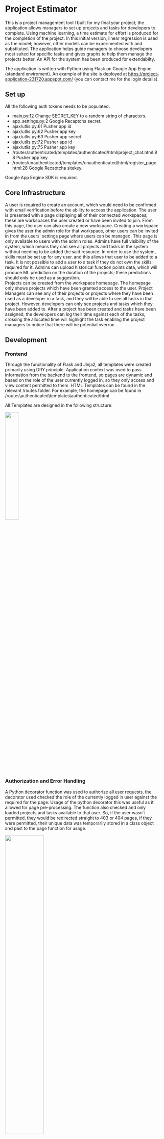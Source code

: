 # Project Estimator
This is a project management tool I built for my final year project; the application allows managers to set up projects and tasks for developers to complete. Using machine learning, a time estimate for effort is produced for the completion of the project. In this initial version, linear regression is used as the model; however, other models can be experimented with and substituted. The application helps guide managers to choose developers most suited for specific tasks and gives graphs to help them manage the projects better. An API for the system has been produced for extendabilty. 

The application is written with Python using Flask on Google App Engine (standard enviroment). 
An example of the site is deployed at https://project-application-231720.appspot.com/ (you can contact me for the login details).

## Set up
All the following auth tokens needs to be populated.

- main.py:12 Change SECRET_KEY to a random string of characters.
- app_settings.py:2    Google Recaptcha secret.
- ajax/utlis.py:61  Pusher app id
- ajax/utlis.py:62  Pusher app key
- ajax/utlis.py:63  Pusher app secret
- ajax/utlis.py:72  Pusher app id
- ajax/utlis.py:75  Pusher app key
- /routes/authenticated/templates/authenticated/html/project_chat.html:88   Pusher app key
- /routes/unauthenticated/templates/unauthenticated/html/register_page.html:28 Google Recaptcha sitekey.

Google App Engine SDK is required.

## Core Infrastructure
A user is required to create an account, which would need to be confirmed with email verification before the ability to access the application. The user is presented with a page displaying all of their connected workspaces; these are workspaces the user created or have been invited to join. From this page, the user can also create a new workspace. 
Creating a workspace gives the user the admin role for that workspace, other users can be invited in from the users' settings page where users can be managed. This page is only available to users with the admin roles. Admins have full visibility of the system, which means they can see all projects and tasks in the system without needing to be added the said resource. In order to use the system, skills must be set up for any user, and this allows that user to be added to a task. It is not possible to add a user to a task if they do not own the skills required for it. Admins can upload historical function points data, which will produce ML prediction on the duration of the projects; these predictions should only be used as a suggestion.  
Projects can be created from the workspace homepage. The homepage only shows projects which have been granted access to the user. Project Managers can see any of their projects or projects where they have been used as a developer in a task, and they will be able to see all tasks in that project. However, developers can only see projects and tasks which they have been added to.
After a project has been created and tasks have been assigned, the developers can log their time against each of the tasks, crossing the allocated time will highlight the task enabling the project managers to notice that there will be potential overrun.

## Development
### Frontend
Through the functionality of Flask and Jinja2, all templates were created primarily using DRY principle. Application context was used to pass information from the backend to the frontend, so pages are dynamic and based on the role of the user currently logged in, so they only access and view content permitted to them. HTML Templates can be found in the relevant /routes folder. For example, the homepage can be found in /routes\authenticated\templates\authenticated\html

All Templates are designed in the following structure:

<img src="https://image.prntscr.com/image/Q3pAY49BQe6cIY8ZsniBZw.png" width="30%"></img>

### Authorization and Error Handling
A Python decorator function was used to authorize all user requests, the decorator used checked the role of the currently logged in user against the required for the page. Usage of the python decorator this was useful as it allowed for page pre-processing. The function also checked and only loaded projects and tasks available to that user. So, if the user wasn’t permitted, they would be redirected straight to 403 or 404 pages, if they were permitted, their unique data was temporarily stored in a class object and past to the page function for usage. 

<img src="https://image.prntscr.com/image/MsUD5fGiRg6YoyOD8RWCGQ.png" width="50%"></img>

### Project Chat
The project chat was created with the usage of web sockets, which provide full-duplex communication with TCP connections. Web sockets were used because the project chat is a live chat and messages are pushed to the screen without the need to refresh the page. This functionality was achieved using Pusher API and AJAX. Each project has its own unique chatroom available to the admin, project manager and developer assigned. The messages are stored in base 64 in the datastore, to provide some privacy.  As the Pusher python library uses C extensions, the documentation following the Pusher REST API usage and authentication was followed

### Gantt Chart 
The project’s task data is retrieved from the datastore and put in a list of maps, which is passed as application context to the FullCalender Scheduler API in the frontend to render the chart. This was a powerful API as it provided a lot of customization options in order to produce a chart similar to a Gantt Chart. It is important to note that a premium license must be purchased in order to use FullCalender API in a production environment. 

### Skills Matrix
All the used skills and each of the user’s skill ratings in the workspace is obtained and stored as a list of maps. This is passed as an application context to the frontend, where it is looped through in order to produce the skill matrix. CSS was used in order to produce the grid.

### Task Level
Recursion is used to calculate a task’s sub level (task dependencies). The function loads the current task and calls itself to get the children task of the current task. This is done until all tasks have been looped through and sub levels have been generated. This functionally was used found via the API and the project page.

### Predicted Time
After an admin uploads a CSV file, the CSV is processed and prepared by removing non-integer rows. The B0 and B1 are calculated for the linear regression and stored in the datastore, ready for further calculation when a prediction is required. If the prediction produced is less than 0 then more data is required, this is shown to the user.
- The file must be saved as an “CSV”.
- The file must have the headers “functional_points” and “actual_minutes” as the first row.
- The following rows must have integers as values for both columns, otherwise this row will be skipped.

<img src="https://image.prntscr.com/image/zdcBDW3MTyWjqsiCgFHzhg.png" width="20%"></img>

### API
An API key is generated for workspaces, with the ability to regenerate it for security purposes. Authorization required both the workspace id (as username) and API key (as password) to be passed through the basic authorization HTTP method. On each API request, these credentials are checked before processing the request with the usage of a Python Decorator function. Basic authorization was chosen because the implementation of OAuth would have proven to be time-consuming.
 
 ## Security Considerations
- Input Validation: Input fields had client-side and server-side validation which would then alert the user to make changes as required. Server-side sanitation was used when data was inserted into the datastore.  Additional CRSF tokens were utilized to prevent false input.
- Password Strength: Upon registration, the application displayed the strength of the password against common passwords, names and pattern which gave a rough indication if it should be altered or not.
- Password Reset Token: A randomly generated and unique token was generated when users wanted to change their passwords; this meant malicious users could not change accounts which were not theirs.  
- CAPTCHA: In order to prevent most fake traffic from creating fake accounts, Google’s CAPTCHA API generated text/numbers which humans can read.
- Email Verification: The email address used at sign up needed to be verified to prove that the email address is owned by the user who signed up with it. Additionally, the email had to be correct if the user wanted to reset their password in future as the generation token would be emailed to them privately.
- Hash and Salted Passwords: Passwords were hashed which made it impossible for humans to read and difficult to crack. It was also a method of prevention if an attacker managed to get information from the datastore, they would not be able to log into any accounts.
- Basic Header Authorization: API calls required workspace ID and API  key in order to execute any of the API commands. 

## ERD
<img src="https://image.prntscr.com/image/vOMKM2XaQyerayYRNppYmg.png" width="70%"></img>

## Use Case
<img src="https://image.prntscr.com/image/-ycHoEUrQiKRtguZ6vakog.png" width="70%"></img>

## APIs and libraries used

| Name  | Usage |
| ---- | ---- | 
|Pusher | Enabled easier use of web sockets and used in project chat.|
|Google Recaptcha | Used on register page to prevent spam and abuse.|
|DataTables | Made displaying entities more appealing, used in users list.|
|DatePicker | Provided a GUI of calendar dates for selection.|
|Chosen | Enabled multiselect drop downs.|
|Full Calender Scheduler | Created calendar which was used in timelines and Gantt chart.|
|Select2 | Enabled create your own option in drop downs.|
|zxcvbn | Checked password strength.|
|Werkzeug | Provided additional security when handling files and passwords.|
|Urlfetch | Produced HTTP requests, used for accessing APIs.|
|Numpy | Array computation library used in parsing the csv.|

## Improvements
- Change the application to use flexible app enviroment, which would then allow usage of C dependencies libraries. Therefore, better known machine learning libaries like tensorflow or sklearn. 
- Change datastore storage of CSV to blobstore if the CSVs are big file sizes.
- Fully mobile responsive design.
- Tool tips everywhere.

# API Documentation
## Introduction
The API for this project allows any authenticated admin to perform admin operations which is available through the web application with the usage of REST http requests. It does not allow access to update a user’s personal information as this is up to the user. Each resource can be accessed and modified by an URL endpoint. This documentation will explain the methods, parameters and data types for each of the API requests.

## Getting Started
In order to use the API, the admin of the workspace must log into their account and enable API access in the workspace settings. This will allow REST communication to the application. This access can be revoked at any time. An API key is provided which will be used in authentication of the REST calls. This key can be regenerated at any time, which in doing will make the previous API keys obsolete.

## Authentication
The application uses basic authorization header, the username is the workspace ID, which can be found in the URL of the any workspace (“Workspace/<Workspace_ID>/”) and the password is the API key. These parameters need to be in base 64 as per the requirements of basic authorization method.

## HTTP Methods
- GET – Used to obtain data.
- POST – Used to create new entities or to perform actions. Parameters must be provided in the HTTP body.
- PUT – Used to update entities. Parameters must be provided in the HTTP body.
- DELETE – Used to delete entities. Entity ID must be provided in the endpoint.

## Response
All responses including errors will be in JSON format. Codes and data properties are returned at every API call. Errors will always be explained if there is a validation issue with the data provided.

## Codes
- 200 – Successful Request
- 400 – Bad request
- 401 – Authentication failure (check username and password). 
- 403 – Forbidden access (you don’t have access to this resource).
- 404 – Resource not found.
- 405 – HTTP Method is not permitted for the endpoint.

## Data Types
- Bool – Must be either True or False
- Unicode – Must a string of characters or numbers
- [List] – Only certain entries are accepted.
- Date – In the following format dd/mm/YYYY

## API Calls
### /api/Workspaces [GET] - Returns data about the workspace.
```json
{
    "code": 200,
    "data": {
        "allow_dev_skills": true,
        "enable_webhook": false,
        "webhook_url": "http://localhost:8080/webhook/Test",
        "workspace_name": "New TesS"
    }
}

```

### /api/Workspaces [PUT] - Updates the workspace data.
Parameters:
- 'allow_dev_skills': bool
- 'workspace_name': unicode
- 'webhook_url': unicode
- 'enable_webhook': bool

### /api/Skills [GET] - Returns a list of skills within the workspace. 
```json
{
    "code": 200,
    "data": [
        {
            "SkillID": 5337854074945536,
            "skill_name": "Java",
            "usage": 1
        },
        {
            "SkillID": 6463753981788160,
            "skill_name": "PHP",
            "usage": 1
        }
    ]
}
```
### /api/Skills [POST] - Creates a new skill.
Parameters:
- 'skill_name': unicode

### /api/Users [GET] - Returns a list of users in the system with details of their profiles. A false AccountID indicates the user has not create any accounts yet.
```json
{
    "code": 200,
    "data": [
        {
            "AccountID": false,
            "ProfileID": 5082767377301504,
            "UserEmail": "fdasfdas@buycow.org",
            "disabled": false,
            "invitation_accepted": false,
            "invitation_token": "7df6778910834792a117c82313333862",
            "name": false,
            "role": "manager"
        },
        {
            "AccountID": 5629499534213120,
            "ProfileID": 5900804028366848,
            "UserEmail": "regsondr@live.co.uk",
            "disabled": false,
            "invitation_accepted": true,
            "invitation_token": null,
            "name": "Regson Dr",
            "role": "admin"
        }
    ]
}
```

### /api/Users [POST] - Invites a new user into the system.
Parameters: 
- 'UserEmail': unicode
- 'role': [‘admin’,’manager’,’developer’]

### /api/Projects [GET] - Returns a list of projects in the system and the developers permitted to access them.
```json
{
    "code": 200,
    "data": [
        {
            "Developers": [
                5629499534213120
            ],
            "ProjectID": 4942029888946176,
            "project_deadline": "04/05/2019",
            "project_description": "Description",
            "project_manager": "regsondr@live.co.uk",
            "project_name": "Name",
            "project_stage": "Planning",
            "project_start": "29/04/2019",
            "project_status": "Running"
        }
    ]
```
### /api/Projects [POST] - Creates a new project.
Parameters:
- 'project_deadline': date,
- 'project_description': unicode,
- 'project_manager': unicode,
- 'project_name': unicode,
- 'project_start': date

### /api/User/:ProfileID: [GET] – Gets full details about the user including skills and projects.
``` json
{
    "code": 200,
    "data": {
        "AccountID": 5629499534213120,
        "UserEmail": "regsondr@live.co.uk",
        "disabled": false,
        "invitation_accepted": true,
        "invitation_token": null,
        "projects": [
            {
                "ProjectID": 4942029888946176,
                "project_deadline": "04/05/2019",
                "project_description": "Description",
                "project_manager": "regsondr@live.co.uk",
                "project_name": "Name",
                "project_stage": "Planning",
                "project_start": "29/04/2019",
                "project_status": "Running"
            }
        ],
        "role": "admin",
        "skills": [
            {
                "SkillID": 6463753981788160,
                "name": "PHP",
                "skill_rating": 4
            }
        ]
    }
}
```
### /api/User/:ProfileID: [PUT] – Updates the user’s access permissions to the workspace.
Parameters:
- 'disabled': bool
- 'role': [‘admin’,’manager’,’developer’]

### /api/User/:ProfileID:/Skill [POST] – Adds a new skill to a user.
Parameters:
- 'SkillID': SkillID
- 'rating': [1,2,3,4,5]

### /api/User/:ProfileID:/Skill/:SkillID: [PUT] – Updates a user’s skill rating.
Parameters:
- 'rating': [1,2,3,4,5]

### /api/User/:ProfileID:/Skill/:SkillID: [DELETE] – Deletes the skill for that user.
### /api/Project/:ProjectID: [GET] – Returns project date, developers, tasks and children tasks.
```json
{
    "code": 200,
    "data": {
        "Developers": [
            5629499534213120,
            6420323272491008
        ],
        "Tasks": [
            {
                "TaskID": 5092662981951488,
                "children": [],
                "level": 1,
                "task_aminutes": 30,
                "task_description": "ffds",
                "task_developers": [
                    5629499534213120
                ],
                "task_finishbydate": "Fri, 31 May 2019 00:00:00 GMT",
                "task_logged_minutes": null,
                "task_name": "one more task",
                "task_skills": [
                    6463753981788160
                ],
                "task_startdate": "Tue, 14 May 2019 00:00:00 GMT",
                "task_status": "Open"
            },
            {
                "TaskID": 6067929795788800,
                "children": [
                    {
                        "TaskID": 5655612935372800,
                        "children": [],
                        "level": "2.1",
                        "task_aminutes": 40,
                        "task_description": "Desc",
                        "task_developers": [
                            6420323272491008
                        ],
                        "task_finishbydate": "Tue, 21 May 2019 00:00:00 GMT",
                        "task_logged_minutes": null,
                        "task_name": "another task",
                        "task_skills": [
                            5337854074945536
                        ],
                        "task_startdate": "Fri, 17 May 2019 00:00:00 GMT",
                        "task_status": "Open"
                    }
                ],
                "level": 2,
                "task_aminutes": 1,
                "task_description": "fdas",
                "task_developers": [
                    5629499534213120
                ],
                "task_finishbydate": "Thu, 09 May 2019 00:00:00 GMT",
                "task_logged_minutes": 0,
                "task_name": "Title",
                "task_skills": [
                    5337854074945536,
                    6463753981788160
                ],
                "task_startdate": "Mon, 29 Apr 2019 00:00:00 GMT",
                "task_status": "Closed"
            }
        ],
        "project_deadline": "04/05/2019",
        "project_description": "Description",
        "project_manager": "regsondr@live.co.uk",
        "project_name": "Name",
        "Prediction": 78,
        "project_function_points": 60,
        "project_stage": "Planning",
        "project_start": "29/04/2019",
        "project_status": "Running"
    }
}
```
### /api/Project/:ProjectID: [PUT] – Updates project details.
Parameters:
- 'project_deadline': unicode
- 'project_description': unicode
- 'project_manager': email address of the project manager
- 'project_name': unicode,
- 'project_start': date,
- 'project_stage':unicode,
- 'project_status':[‘Running’,’Closed’,’On Hold’]

### /api/Project/:ProjectID: [DELETE] – Deletes the project and corresponding tasks, logs and chat messages.

### /api/Project/:ProjectID:/Task [POST] – Creates a new task in the project.
Paramaters:
- 'task_name': unicode
- 'task_description': unicode
- 'task_aminutes': int
- 'task_skills': [List of SkillIDs]
- 'task_developers': [List of AccountIDs]
- 'task_startdate':date
- 'task_finishbydate':date

### /api/Task/:TaskID: [GET] – Returns task details, including logs.
```json
{
    "code": 200,
    "data": {
        "Logs": [
            {
                "LogID": 6218562888794112,
                "developer_name": "Regson Dr",
                "log_comments": "did some work",
                "log_developer": 5629499534213120,
                "log_minutes": 20,
                "log_time": "Wed, 01 May 2019 16:30:00 GMT",
                "task_id": 6067929795788800
            }
        ],
        "parent_task": null,
        "task_aminutes": 1,
        "task_description": "fdas",
        "task_developers": [
            5629499534213120
        ],
        "task_finishbydate": "Thu, 09 May 2019 00:00:00 GMT",
        "task_logged_minutes": 20,
        "task_name": "Title",
        "task_skills": [
            5337854074945536,
            6463753981788160
        ],
        "task_startdate": "Mon, 29 Apr 2019 00:00:00 GMT",
        "task_status": "Closed"
    }
}
```
### /api/Task/:TaskID: [PUT] – Updates task data.
- 'task_name': unicode
- 'task_description': unicode
- 'task_aminutes': int
- 'task_skills': [List of SkillIDs]
- 'task_developers': [List of AccountIDs]
- 'task_startdate': date,
- 'task_finishbydate': date
- 'parent_task': TaskID (Cannot be itself)
- 'task_status':[‘Open’,’Closed’]

### /api/Task/:TaskID: [DELETE] – Deletes tasks and logs.
### /api/Task/:TaskID:/Log [POST] – Creates a new log for the task.
Parameters:
- 'log_developer': AccountID
- 'log_minutes': int
- 'log_comments':unicode

### /api/Log/:LogID: [PUT] – Creates a new log for the task.
Parameters:
- 'log_developer': AccountID
- 'log_minutes': int
- 'log_comments':unicode

### /api/Log/:LogID: [DELETE] – Deletes log.

## Webhook
It is also possible to set up a webhook which will allow of an external service to know of a change that has happened in the workspace. These events happen during, project, task, log creation, delete and updates. The webhook is not triggered by the API in order to prevent an infinite loop of payloads being send and APIs calls (changes) being made to the system. If the external services require additional data, then it should read the ID of the resource and make an API call to request it. The admin must enable this in the settings and provide a valid URL for the payload to be sent to.

## Screenshots (Admin)
### Workspaces
<img src="https://image.prntscr.com/image/xk8v80BvQJCyMjAr0a3RYw.png" width="70%"></img>
### Account Settings
<img src="https://image.prntscr.com/image/C84Dtb1jQJ6A1DSibqWW2w.png" width="70%"></img>
### Workspace Homepage
<img src="https://image.prntscr.com/image/-T6ZtEGCTZ6_CjbgKzKIwA.png" width="70%"></img>
### Project
<img src="https://image.prntscr.com/image/xGlsrBFvQ9_ji-tz3QNwUw.png" width="70%"></img>
### Example Project (with prediction)
<img src="https://image.prntscr.com/image/6DE2W76jTDyKQaN1GnBguQ.png" width="70%"></img>
### Task
<img src="https://image.prntscr.com/image/Esh2srtLQpuUtcdU7qDWWQ.png" width="70%"></img>
### User Skill
<img src="https://image.prntscr.com/image/JPh463r1SwCEAA4CJIPrKg.png" width="70%"></img>
### Skill Matrix
<img src="https://image.prntscr.com/image/xtRGSFO-SMmR9GBSbeQexg.png" width="70%"></img>
### Workspace Users
<img src="https://image.prntscr.com/image/EjavSwuxRT2AGxbJ9KceYw.png" width="70%"></img>
### Workspace Settings
<img src="https://image.prntscr.com/image/awm9lKvLSnWOREMM1o9rGQ.png" width="70%"></img>
### Project Timeline (developer & projects)
<img src="https://image.prntscr.com/image/TWbYFEf8SDKRnoFI-9a9_Q.png" width="70%"></img>
### Project Chat
<img src="https://image.prntscr.com/image/51Ymc9QITCSWtMn_kX8NAQ.png" width="70%"></img>
### Project Gantt Chart (developer & tasks)
<img src="https://image.prntscr.com/image/E3ZYwjhQTmm-co8DuHHHww.png" width="70%"></img>
